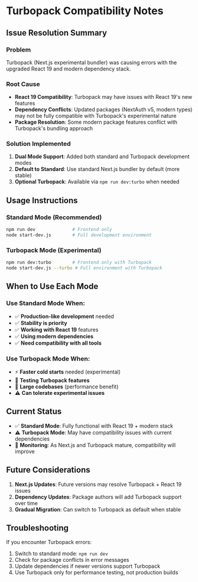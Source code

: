 # Turbopack Compatibility Notes

## Issue Resolution Summary

### Problem

Turbopack (Next.js experimental bundler) was causing errors with the upgraded React 19 and modern dependency stack.

### Root Cause

- **React 19 Compatibility**: Turbopack may have issues with React 19's new features
- **Dependency Conflicts**: Updated packages (NextAuth v5, modern types) may not be fully compatible with Turbopack's experimental nature
- **Package Resolution**: Some modern package features conflict with Turbopack's bundling approach

### Solution Implemented

1. **Dual Mode Support**: Added both standard and Turbopack development modes
2. **Default to Standard**: Use standard Next.js bundler by default (more stable)
3. **Optional Turbopack**: Available via `npm run dev:turbo` when needed

## Usage Instructions

### Standard Mode (Recommended)

```bash
npm run dev              # Frontend only
node start-dev.js        # Full development environment
```

### Turbopack Mode (Experimental)

```bash
npm run dev:turbo        # Frontend only with Turbopack
node start-dev.js --turbo # Full environment with Turbopack
```

## When to Use Each Mode

### Use Standard Mode When:

- ✅ **Production-like development** needed
- ✅ **Stability is priority**
- ✅ **Working with React 19** features
- ✅ **Using modern dependencies**
- ✅ **Need compatibility with all tools**

### Use Turbopack Mode When:

- ⚡ **Faster cold starts** needed (experimental)
- 🔬 **Testing Turbopack features**
- 🚀 **Large codebases** (performance benefit)
- ⚠️ **Can tolerate experimental issues**

## Current Status

- ✅ **Standard Mode**: Fully functional with React 19 + modern stack
- ⚠️ **Turbopack Mode**: May have compatibility issues with current dependencies
- 🔄 **Monitoring**: As Next.js and Turbopack mature, compatibility will improve

## Future Considerations

1. **Next.js Updates**: Future versions may resolve Turbopack + React 19 issues
2. **Dependency Updates**: Package authors will add Turbopack support over time
3. **Gradual Migration**: Can switch to Turbopack as default when stable

## Troubleshooting

If you encounter Turbopack errors:

1. Switch to standard mode: `npm run dev`
2. Check for package conflicts in error messages
3. Update dependencies if newer versions support Turbopack
4. Use Turbopack only for performance testing, not production builds
